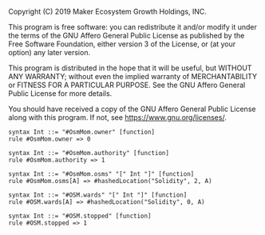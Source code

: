 Copyright (C) 2019 Maker Ecosystem Growth Holdings, INC.

This program is free software: you can redistribute it and/or modify
it under the terms of the GNU Affero General Public License as published
by the Free Software Foundation, either version 3 of the License, or
(at your option) any later version.

This program is distributed in the hope that it will be useful,
but WITHOUT ANY WARRANTY; without even the implied warranty of
MERCHANTABILITY or FITNESS FOR A PARTICULAR PURPOSE.  See the
GNU Affero General Public License for more details.

You should have received a copy of the GNU Affero General Public License
along with this program.  If not, see <https://www.gnu.org/licenses/>.

```k
syntax Int ::= "#OsmMom.owner" [function]
rule #OsmMom.owner => 0

syntax Int ::= "#OsmMom.authority" [function]
rule #OsmMom.authority => 1

syntax Int ::= "#OsmMom.osms" "[" Int "]" [function]
rule #OsmMom.osms[A] => #hashedLocation("Solidity", 2, A)
```

```k
syntax Int ::= "#OSM.wards" "[" Int "]" [function]
rule #OSM.wards[A] => #hashedLocation("Solidity", 0, A)

syntax Int ::= "#OSM.stopped" [function]
rule #OSM.stopped => 1
```
